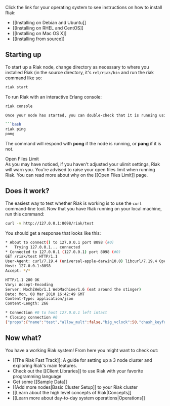 Click the link for your operating system to see instructions on how to install Riak:

  * [[Installing on Debian and Ubuntu]]
  * [[Installing on RHEL and CentOS]]
  * [[Installing on Mac OS X]]
  * [[Installing from source]]

## Starting up
To start up a Riak node, change directory as necessary to where you installed Riak (in the source directory, it's `rel/riak/bin` and run the riak command like so:

```bash
riak start
```

To run Riak with an interactive Erlang console:

```bash
riak console

Once your node has started, you can double-check that it is running using:

```bash
riak ping
pong
```

The command will respond with **pong** if the node is running, or **pang** if it is not.

<div class="note"><div class="title">Open Files Limit</div>
As you may have noticed, if you haven't adjusted your ulimit settings, Riak will warn you. You're advised to raise your open files limit when running Riak. You can read more about why on the [[Open Files Limit]] page.</div>

## Does it work?
The easiest way to test whether Riak is working is to use the `curl` command-line tool. Now that you have Riak running on your local machine, run this command:

```bash
curl -v http://127.0.0.1:8098/riak/test
```

You should get a response that looks like this:

```bash
* About to connect() to 127.0.0.1 port 8098 (#0)
*   Trying 127.0.0.1... connected
* Connected to 127.0.0.1 (127.0.0.1) port 8098 (#0)
GET /riak/test HTTP/1.1
User-Agent: curl/7.19.4 (universal-apple-darwin10.0) libcurl/7.19.4 OpenSSL/0.9.8l zlib/1.2.3
Host: 127.0.0.1:8098
Accept: */*

HTTP/1.1 200 OK
Vary: Accept-Encoding
Server: MochiWeb/1.1 WebMachine/1.6 (eat around the stinger)
Date: Mon, 08 Mar 2010 16:42:49 GMT
Content-Type: application/json
Content-Length: 266

* Connection #0 to host 127.0.0.1 left intact
* Closing connection #0
{"props":{"name":"test","allow_mult":false,"big_vclock":50,"chash_keyfun":{"mod":"riak_util","fun":"chash_std_keyfun"},"linkfun":{"mod":"raw_link_walker_resource","fun":"mapreduce_linkfun"},"n_val":3,"old_vclock":86400,"small_vclock":10,"young_vclock":20},"keys":[]}
```

## Now what?
You have a working Riak system! From here you might want to check out:

  * [[The Riak Fast Track]]: A guide for setting up a 3 node cluster and exploring Riak's main features.
  * Check out the [[Client Libraries]] to use Riak with your favorite programming language
  * Get some [[Sample Data]]
  * [[Add more nodes|Basic Cluster Setup]] to your Riak cluster
  * [[Learn about the high level concepts of Riak|Concepts]]
  * [[Learn more about day-to-day system operations|Operations]]
